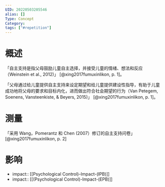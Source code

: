 ```yaml
---
UID: 20220503205546
alias: []
Type: Concept
Category: 
tags: ["#repetition"]
---
```


# 概述

「自主支持是指父母鼓励儿童自主选择，并接受儿童的情绪、想法和反应（Weinstein et al., 2012)」 [@xing2017fumuxinlikon, p. 1]。

「父母通过给儿童提供自主支持来设定期望和给儿童提供建设性指导，有助于儿童成功地将父母的要求和目标内化，进而做出符合社会期望的行为（Van Petegem, Soenens, Vansteenkiste, &   Beyers, 2015)」 [@xing2017fumuxinlikon, p. 1]。

# 测量

「采用 Wang，Pomerantz 和 Chen (2007）修订的自主支持问卷」 [@xing2017fumuxinlikon, p. 2]

# 影响

- impact:: [[Psychological Control)-Impact-(IPB)]]
- impact:: [[(Psychological Control)-Impact-(EPB)]]